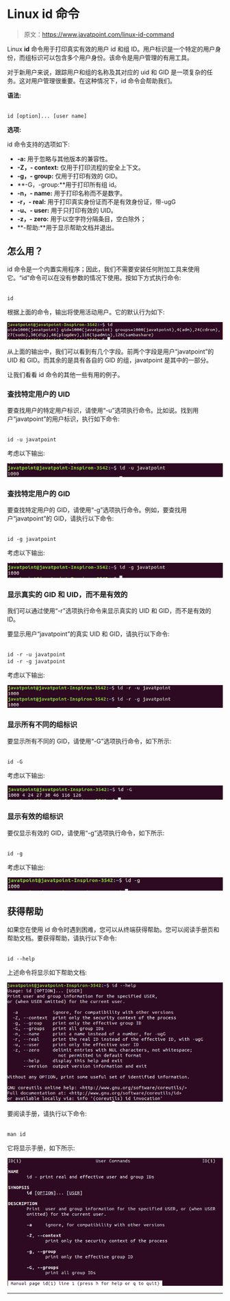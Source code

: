 # Linux id 命令

> 原文：<https://www.javatpoint.com/linux-id-command>

Linux **id** 命令用于打印真实有效的用户 id 和组 ID。用户标识是一个特定的用户身份，而组标识可以包含多个用户身份。该命令是用户管理的有用工具。

对于新用户来说，跟踪用户和组的名称及其对应的 uid 和 GID 是一项复杂的任务。这对用户管理很重要。在这种情况下，id 命令会帮助我们。

**语法:**

```

id [option]... [user name]

```

**选项:**

id 命令支持的选项如下:

*   **-a:** 用于忽略与其他版本的兼容性。
*   **-Z，- context:** 仅用于打印流程的安全上下文。
*   **-g，- group:** 仅用于打印有效的 GID。
*   **-G，-group:**用于打印所有组 id。
*   **-n，- name:** 用于打印名称而不是数字。
*   **-r，- real:** 用于打印真实身份证而不是有效身份证，带-ugG
*   **-u、- user:** 用于只打印有效的 UID。
*   **-z，- zero:** 用于以空字符分隔条目，空白除外；
*   **-帮助:**用于显示帮助文档并退出。

## 怎么用？

id 命令是一个内置实用程序；因此，我们不需要安装任何附加工具来使用它。“id”命令可以在没有参数的情况下使用。按如下方式执行命令:

```

id

```

根据上面的命令，输出将使用活动用户。它的默认行为如下:

![Linux id Command](img/fbcf6683be919b441e38cf23bed93b5e.png)

从上面的输出中，我们可以看到有几个字段。前两个字段是用户“javatpoint”的 UID 和 GID。而其余的是具有各自的 GID 的组，javatpoint 是其中的一部分。

让我们看看 id 命令的其他一些有用的例子。

### 查找特定用户的 UID

要查找用户的特定用户标识，请使用“-u”选项执行命令。比如说。找到用户“javatpoint”的用户标识，执行如下命令:

```

id -u javatpoint

```

考虑以下输出:

![Linux id Command](img/f72de8c33db618ae87f04f3753b5da43.png)

### 查找特定用户的 GID

要查找特定用户的 GID，请使用“-g”选项执行命令。例如，要查找用户“javatpoint”的 GID，请执行以下命令:

```

id -g javatpoint

```

考虑以下输出:

![Linux id Command](img/3bfd370c4b85cd56573568f2a61bd862.png)

### 显示真实的 GID 和 UID，而不是有效的

我们可以通过使用“-r”选项执行命令来显示真实的 UID 和 GID，而不是有效的 ID。

要显示用户“javatpoint”的真实 UID 和 GID，请执行以下命令:

```

id -r -u javatpoint
id -r -g javatpoint

```

考虑以下输出:

![Linux id Command](img/29bbc568a6d3c1fe958c54515cd53129.png)

### 显示所有不同的组标识

要显示所有不同的 GID，请使用“-G”选项执行命令，如下所示:

```

id -G

```

考虑以下输出:

![Linux id Command](img/ad3d7ee593d1ea9954241535fd8c87e5.png)

### 显示有效的组标识

要仅显示有效的 GID，请使用“-g”选项执行命令，如下所示:

```

id -g

```

考虑以下输出:

![Linux id Command](img/3b879655d0227cf9f95ef2e3c4019a9a.png)

## 获得帮助

如果您在使用 id 命令时遇到困难，您可以从终端获得帮助。您可以阅读手册页和帮助文档。要获得帮助，请执行以下命令:

```

id --help

```

上述命令将显示如下帮助文档:

![Linux id Command](img/89fb5d7fe123c723edf0d57907fe02a8.png)

要阅读手册，请执行以下命令:

```

man id

```

它将显示手册，如下所示:

![Linux id Command](img/ce2ce85e69129a7327fc268efad6b138.png)

* * *